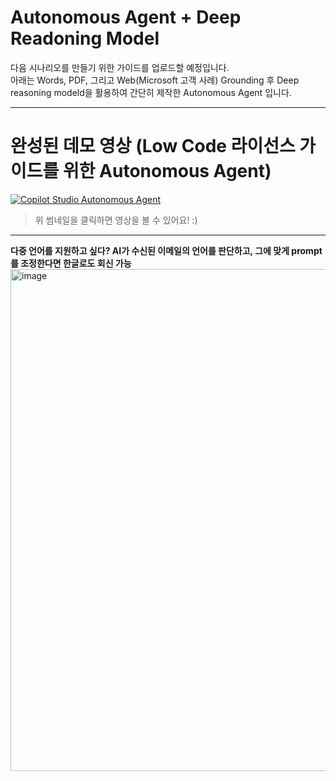 Autonomous Agent + Deep Readoning Model
===
다음 시나리오를 만들기 위한 가이드를 업로드할 예정입니다.   
아래는 Words, PDF, 그리고 Web(Microsoft 고객 사례) Grounding 후 Deep reasoning modeld을 활용하여 간단히 제작한 Autonomous Agent 입니다.

----

완성된 데모 영상 (Low Code 라이선스 가이드를 위한 Autonomous Agent)
===
[![Copilot Studio Autonomous Agent](https://img.youtube.com/vi/LFATqcTkjhg/maxresdefault.jpg)](https://youtu.be/LFATqcTkjhg)
> 위 썸네일을 클릭하면 영상을 볼 수 있어요! :)

--- 
**다중 언어를 지원하고 싶다? AI가 수신된 이메일의 언어를 판단하고, 그에 맞게 prompt를 조정한다면 한글로도 회신 가능**
<img width="803" alt="image" src="https://github.com/user-attachments/assets/038d636a-346d-42ba-bec6-ea5486e7400d" />




